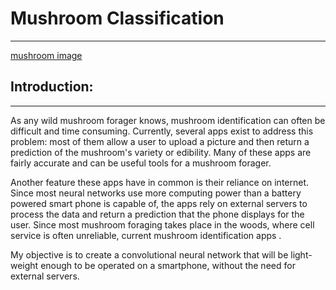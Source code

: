 # Mushroom Classification
---
[mushroom image](https://github.com/CateMerfeld/mushroom_classifier/blob/main/presentation_images/augmentation.png)
## Introduction:
---

As any wild mushroom forager knows, mushroom identification can often be difficult and time consuming. Currently, several apps exist to address this problem: most of them allow a user to upload a picture and then return a prediction of the mushroom's variety or edibility. Many of these apps are fairly accurate and can be useful tools for a mushroom forager.

Another feature these apps have in common is their reliance on internet. Since most neural networks use more computing power than a battery powered smart phone is capable of, the apps rely on external servers to process the data and return a prediction that the phone displays for the user. Since most mushroom foraging takes place in the woods, where cell service is often unreliable, current mushroom identification apps .

My objective is to create a convolutional neural network that will be light-weight enough to be operated on a smartphone, without the need for external servers.
